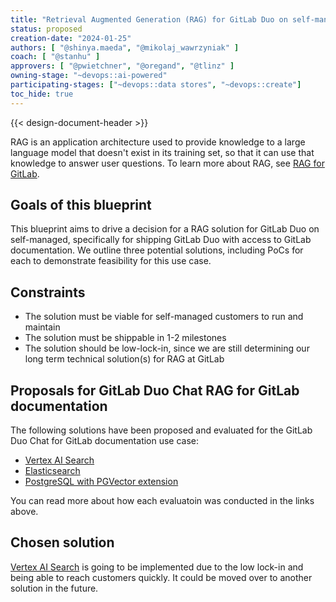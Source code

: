 ```yaml
---
title: "Retrieval Augmented Generation (RAG) for GitLab Duo on self-managed"
status: proposed
creation-date: "2024-01-25"
authors: [ "@shinya.maeda", "@mikolaj_wawrzyniak" ]
coach: [ "@stanhu" ]
approvers: [ "@pwietchner", "@oregand", "@tlinz" ]
owning-stage: "~devops::ai-powered"
participating-stages: ["~devops::data stores", "~devops::create"]
toc_hide: true
---
```


{{< design-document-header >}}

RAG is an application architecture used to provide knowledge to a large language model that doesn't exist in its training set, so that it can use that knowledge to answer user questions. To learn more about RAG, see [RAG for GitLab](../gitlab_rag/).

## Goals of this blueprint

This blueprint aims to drive a decision for a RAG solution for GitLab Duo on self-managed, specifically for shipping GitLab Duo with access to GitLab documentation. We outline three potential solutions, including PoCs for each to demonstrate feasibility for this use case.

## Constraints

- The solution must be viable for self-managed customers to run and maintain
- The solution must be shippable in 1-2 milestones <!-- I don't actually know that this is true, just adding an item for time constraint -->
- The solution should be low-lock-in, since we are still determining our long term technical solution(s) for RAG at GitLab

## Proposals for GitLab Duo Chat RAG for GitLab documentation

The following solutions have been proposed and evaluated for the GitLab Duo Chat for GitLab documentation use case:

- [Vertex AI Search](vertex_ai_search.md)
- [Elasticsearch](elasticsearch.md)
- [PostgreSQL with PGVector extension](postgresql.md)

You can read more about how each evaluatoin was conducted in the links above.

## Chosen solution

[Vertex AI Search](vertex_ai_search.md) is going to be implemented due to the low lock-in and being able to reach customers quickly. It could be moved over to another solution in the future.
